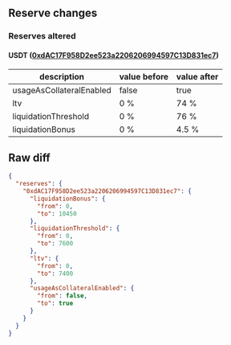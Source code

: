 ## Reserve changes

### Reserves altered

#### USDT ([0xdAC17F958D2ee523a2206206994597C13D831ec7](https://etherscan.io/address/0xdAC17F958D2ee523a2206206994597C13D831ec7))

| description | value before | value after |
| --- | --- | --- |
| usageAsCollateralEnabled | false | true |
| ltv | 0 % | 74 % |
| liquidationThreshold | 0 % | 76 % |
| liquidationBonus | 0 % | 4.5 % |


## Raw diff

```json
{
  "reserves": {
    "0xdAC17F958D2ee523a2206206994597C13D831ec7": {
      "liquidationBonus": {
        "from": 0,
        "to": 10450
      },
      "liquidationThreshold": {
        "from": 0,
        "to": 7600
      },
      "ltv": {
        "from": 0,
        "to": 7400
      },
      "usageAsCollateralEnabled": {
        "from": false,
        "to": true
      }
    }
  }
}
```